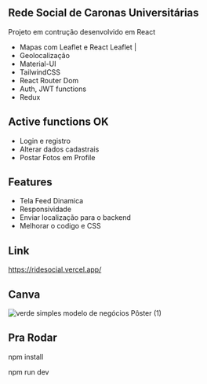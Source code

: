 ## Rede Social de Caronas Universitárias 
<p>Projeto em contrução desenvolvido em React</p>
<ul>
  <li>Mapas com Leaflet e React Leaflet |</li>
  <li>Geolocalização</li>
  <li>Material-UI</li>
  <li>TailwindCSS</li>
  <li>React Router Dom</li>
  <li>Auth, JWT functions</li>
  <li>Redux</li>
  
  
</ul>

## Active functions OK
<ul>
  <li>Login e registro</li>
  <li>Alterar dados cadastrais</li>
  <li>Postar Fotos em Profile</li>
</ul>

## Features
<ul>
  <li>Tela Feed Dinamica</li>
  <li>Responsividade</li>
  <li>Enviar localização para o backend</li>
  <li>Melhorar o codigo e CSS</li>
 
</ul>

## Link
https://ridesocial.vercel.app/

## Canva

![verde simples modelo de negócios Pôster (1)](https://user-images.githubusercontent.com/101668192/202269698-66627a08-e9d7-4782-ab27-ea271a484433.png)


## Pra Rodar
<p>npm install</p>
<p>npm run dev</p>
